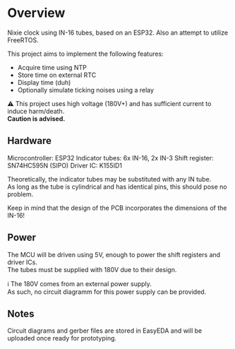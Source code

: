 # Overview
Nixie clock using IN-16 tubes, based on an ESP32.
Also an attempt to utilize FreeRTOS.

This project aims to implement the following features:
 - Acquire time using NTP
 - Store time on external RTC
 - Display time (duh)
 - Optionally simulate ticking noises using a relay

:warning: This project uses high voltage (180V+) and has sufficient current to induce harm/death.<br/>
**Caution is advised.**

## Hardware
Microcontroller: ESP32
Indicator tubes: 6x IN-16, 2x IN-3
Shift register: SN74HC595N (SIPO)
Driver IC: K155ID1

Theoretically, the indicator tubes may be substituted with any IN tube.<br/>
As long as the tube is cylindrical and has identical pins, this should pose no problem.

Keep in mind that the design of the PCB incorporates the dimensions of the IN-16!

## Power
The MCU will be driven using 5V, enough to power the shift registers and driver ICs.<br/>
The tubes must be supplied with 180V due to their design.

:information_source: The 180V comes from an external power supply.<br/>
As such, no circuit diagramm for this power supply can be provided.

## Notes
Circuit diagrams and gerber files are stored in EasyEDA and will be uploaded once ready for prototyping.<br/>

